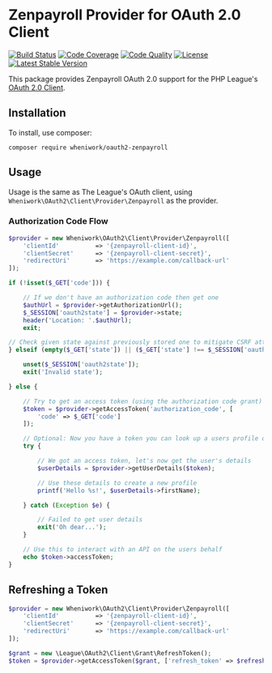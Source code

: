 # Zenpayroll Provider for OAuth 2.0 Client

[![Build Status](https://img.shields.io/travis/wheniwork/oauth2-zenpayroll.svg)](https://travis-ci.org/wheniwork/oauth2-zenpayroll)
[![Code Coverage](https://img.shields.io/coveralls/wheniwork/oauth2-zenpayroll.svg)](https://coveralls.io/r/wheniwork/oauth2-zenpayroll)
[![Code Quality](https://img.shields.io/scrutinizer/g/wheniwork/oauth2-zenpayroll.svg)](https://scrutinizer-ci.com/g/wheniwork/oauth2-zenpayroll/)
[![License](https://img.shields.io/packagist/l/wheniwork/oauth2-zenpayroll.svg)](https://github.com/wheniwork/oauth2-zenpayroll/blob/master/LICENSE)
[![Latest Stable Version](https://img.shields.io/packagist/v/wheniwork/oauth2-zenpayroll.svg)](https://packagist.org/packages/wheniwork/oauth2-zenpayroll)

This package provides Zenpayroll OAuth 2.0 support for the PHP League's [OAuth 2.0 Client](https://github.com/thephpleague/oauth2-client).

## Installation

To install, use composer:

```
composer require wheniwork/oauth2-zenpayroll
```

## Usage

Usage is the same as The League's OAuth client, using `Wheniwork\OAuth2\Client\Provider\Zenpayroll` as the provider.

### Authorization Code Flow

```php
$provider = new Wheniwork\OAuth2\Client\Provider\Zenpayroll([
    'clientId'          => '{zenpayroll-client-id}',
    'clientSecret'      => '{zenpayroll-client-secret}',
    'redirectUri'       => 'https://example.com/callback-url'
]);

if (!isset($_GET['code'])) {

    // If we don't have an authorization code then get one
    $authUrl = $provider->getAuthorizationUrl();
    $_SESSION['oauth2state'] = $provider->state;
    header('Location: '.$authUrl);
    exit;

// Check given state against previously stored one to mitigate CSRF attack
} elseif (empty($_GET['state']) || ($_GET['state'] !== $_SESSION['oauth2state'])) {

    unset($_SESSION['oauth2state']);
    exit('Invalid state');

} else {

    // Try to get an access token (using the authorization code grant)
    $token = $provider->getAccessToken('authorization_code', [
        'code' => $_GET['code']
    ]);

    // Optional: Now you have a token you can look up a users profile data
    try {

        // We got an access token, let's now get the user's details
        $userDetails = $provider->getUserDetails($token);

        // Use these details to create a new profile
        printf('Hello %s!', $userDetails->firstName);

    } catch (Exception $e) {

        // Failed to get user details
        exit('Oh dear...');
    }

    // Use this to interact with an API on the users behalf
    echo $token->accessToken;
}
```

## Refreshing a Token

```php
$provider = new Wheniwork\OAuth2\Client\Provider\Zenpayroll([
    'clientId'          => '{zenpayroll-client-id}',
    'clientSecret'      => '{zenpayroll-client-secret}',
    'redirectUri'       => 'https://example.com/callback-url'
]);

$grant = new \League\OAuth2\Client\Grant\RefreshToken();
$token = $provider->getAccessToken($grant, ['refresh_token' => $refreshToken]);
```
